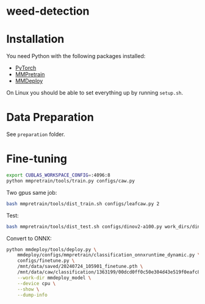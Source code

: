 # weed-detection

# Installation
You need Python with the following packages installed:
- [PyTorch](https://pytorch.org/get-started/locally/)
- [MMPretrain](https://mmpretrain.readthedocs.io/en/latest/get_started.html)
- [MMDeploy](https://mmdeploy.readthedocs.io/en/latest/get_started.html)

On Linux you should be able to set everything up by running `setup.sh`.

# Data Preparation
See `preparation` folder.

# Fine-tuning
```bash
export CUBLAS_WORKSPACE_CONFIG=:4096:8
python mmpretrain/tools/train.py configs/caw.py
```

Two gpus same job:
```bash
bash mmpretrain/tools/dist_train.sh configs/leafcaw.py 2
```

Test:
```bash
bash mmpretrain/tools/dist_test.sh configs/dinov2-a100.py work_dirs/dinov2/epoch_1.pth 2
```

Convert to ONNX:
```bash
python mmdeploy/tools/deploy.py \
    mmdeploy/configs/mmpretrain/classification_onnxruntime_dynamic.py \
    configs/finetune.py \
    /mnt/data/saved/20240724_105901_finetune.pth \
    /mnt/data/caw/classification/1363199/00dcd0ff0c50e304d43e519f0eafc849.jpg \
    --work-dir mmdeploy_model \
    --device cpu \
    --show \
    --dump-info
```